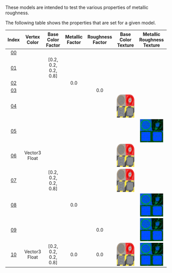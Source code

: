 These models are intended to test the various properties of metallic roughness.  
 
The following table shows the properties that are set for a given model.  


Index | Vertex Color | Base Color Factor | Metallic Factor | Roughness Factor | Base Color Texture | Metallic Roughness Texture
:---: | :---: | :---: | :---: | :---: | :---: | :---:
[00](./Material_MetallicRoughness_00.gltf) |   |   |   |   |   |  
[01](./Material_MetallicRoughness_01.gltf) |   | [0.2, 0.2, 0.2, 0.8] |   |   |   |  
[02](./Material_MetallicRoughness_02.gltf) |   |   | 0.0 |   |   |  
[03](./Material_MetallicRoughness_03.gltf) |   |   |   | 0.0 |   |  
[04](./Material_MetallicRoughness_04.gltf) |   |   |   |   | <img src="./Texture_baseColor.png" height="72" width="72" align="middle"> |  
[05](./Material_MetallicRoughness_05.gltf) |   |   |   |   |   | <img src="./Texture_metallicRoughness.png" height="72" width="72" align="middle">
[06](./Material_MetallicRoughness_06.gltf) | Vector3 Float |   |   |   | <img src="./Texture_baseColor.png" height="72" width="72" align="middle"> |  
[07](./Material_MetallicRoughness_07.gltf) |   | [0.2, 0.2, 0.2, 0.8] |   |   | <img src="./Texture_baseColor.png" height="72" width="72" align="middle"> |  
[08](./Material_MetallicRoughness_08.gltf) |   |   | 0.0 |   |   | <img src="./Texture_metallicRoughness.png" height="72" width="72" align="middle">
[09](./Material_MetallicRoughness_09.gltf) |   |   |   | 0.0 |   | <img src="./Texture_metallicRoughness.png" height="72" width="72" align="middle">
[10](./Material_MetallicRoughness_10.gltf) | Vector3 Float | [0.2, 0.2, 0.2, 0.8] | 0.0 | 0.0 | <img src="./Texture_baseColor.png" height="72" width="72" align="middle"> | <img src="./Texture_metallicRoughness.png" height="72" width="72" align="middle">
 
